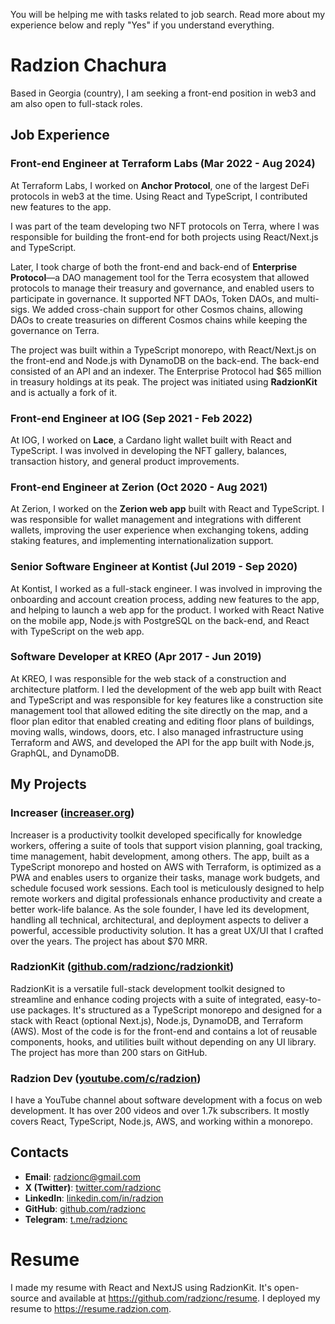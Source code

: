 You will be helping me with tasks related to job search. Read more about my experience below and reply "Yes" if you understand everything.

# Radzion Chachura

Based in Georgia (country), I am seeking a front-end position in web3 and am also open to full-stack roles.

## Job Experience

### Front-end Engineer at Terraform Labs (Mar 2022 - Aug 2024)

At Terraform Labs, I worked on **Anchor Protocol**, one of the largest DeFi protocols in web3 at the time. Using React and TypeScript, I contributed new features to the app.

I was part of the team developing two NFT protocols on Terra, where I was responsible for building the front-end for both projects using React/Next.js and TypeScript.

Later, I took charge of both the front-end and back-end of **Enterprise Protocol**—a DAO management tool for the Terra ecosystem that allowed protocols to manage their treasury and governance, and enabled users to participate in governance. It supported NFT DAOs, Token DAOs, and multi-sigs. We added cross-chain support for other Cosmos chains, allowing DAOs to create treasuries on different Cosmos chains while keeping the governance on Terra.

The project was built within a TypeScript monorepo, with React/Next.js on the front-end and Node.js with DynamoDB on the back-end. The back-end consisted of an API and an indexer. The Enterprise Protocol had $65 million in treasury holdings at its peak. The project was initiated using **RadzionKit** and is actually a fork of it.

### Front-end Engineer at IOG (Sep 2021 - Feb 2022)

At IOG, I worked on **Lace**, a Cardano light wallet built with React and TypeScript. I was involved in developing the NFT gallery, balances, transaction history, and general product improvements.

### Front-end Engineer at Zerion (Oct 2020 - Aug 2021)

At Zerion, I worked on the **Zerion web app** built with React and TypeScript. I was responsible for wallet management and integrations with different wallets, improving the user experience when exchanging tokens, adding staking features, and implementing internationalization support.

### Senior Software Engineer at Kontist (Jul 2019 - Sep 2020)

At Kontist, I worked as a full-stack engineer. I was involved in improving the onboarding and account creation process, adding new features to the app, and helping to launch a web app for the product. I worked with React Native on the mobile app, Node.js with PostgreSQL on the back-end, and React with TypeScript on the web app.

### Software Developer at KREO (Apr 2017 - Jun 2019)

At KREO, I was responsible for the web stack of a construction and architecture platform. I led the development of the web app built with React and TypeScript and was responsible for key features like a construction site management tool that allowed editing the site directly on the map, and a floor plan editor that enabled creating and editing floor plans of buildings, moving walls, windows, doors, etc. I also managed infrastructure using Terraform and AWS, and developed the API for the app built with Node.js, GraphQL, and DynamoDB.

## My Projects

### Increaser ([increaser.org](https://increaser.org/))

Increaser is a productivity toolkit developed specifically for knowledge workers, offering a suite of tools that support vision planning, goal tracking, time management, habit development, among others. The app, built as a TypeScript monorepo and hosted on AWS with Terraform, is optimized as a PWA and enables users to organize their tasks, manage work budgets, and schedule focused work sessions. Each tool is meticulously designed to help remote workers and digital professionals enhance productivity and create a better work-life balance. As the sole founder, I have led its development, handling all technical, architectural, and deployment aspects to deliver a powerful, accessible productivity solution. It has a great UX/UI that I crafted over the years. The project has about $70 MRR.

### RadzionKit ([github.com/radzionc/radzionkit](https://github.com/radzionc/radzionkit))

RadzionKit is a versatile full-stack development toolkit designed to streamline and enhance coding projects with a suite of integrated, easy-to-use packages. It's structured as a TypeScript monorepo and designed for a stack with React (optional Next.js), Node.js, DynamoDB, and Terraform (AWS). Most of the code is for the front-end and contains a lot of reusable components, hooks, and utilities built without depending on any UI library. The project has more than 200 stars on GitHub.

### Radzion Dev ([youtube.com/c/radzion](https://www.youtube.com/c/radzion))

I have a YouTube channel about software development with a focus on web development. It has over 200 videos and over 1.7k subscribers. It mostly covers React, TypeScript, Node.js, AWS, and working within a monorepo.

## Contacts

- **Email**: [radzionc@gmail.com](mailto:radzionc@gmail.com)
- **X (Twitter)**: [twitter.com/radzionc](https://twitter.com/radzionc)
- **LinkedIn**: [linkedin.com/in/radzion](https://www.linkedin.com/in/radzion)
- **GitHub**: [github.com/radzionc](https://github.com/radzionc)
- **Telegram**: [t.me/radzionc](https://t.me/radzionc)

# Resume

I made my resume with React and NextJS using RadzionKit. It's open-source and available at https://github.com/radzionc/resume. I deployed my resume to https://resume.radzion.com.